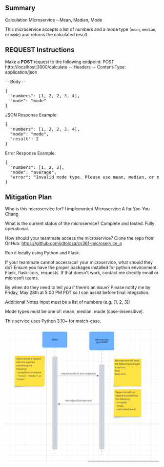 ## Summary ##

Calculation Microservice – Mean, Median, Mode

This microservice accepts a list of numbers and a mode type (`mean`, `median`, or `mode`) and returns the calculated result.

## REQUEST Instructions ##

Make a **POST** request to the following endpoint: POST http://localhost:3000/calculate
-- Headers --
Content-Type: application/json

-- Body --
<pre>
{
  "numbers": [1, 2, 2, 3, 4],
  "mode": "mode"
}
</pre>

JSON Response Example:
<pre>
{
  "numbers": [1, 2, 2, 3, 4],
  "mode": "mode",
  "result": 2
}
</pre>

Error Response Example: 
<pre>
{ 
  "numbers": [1, 2, 3], 
  "mode": "average", 
  "error": "Invalid mode type. Please use mean, median, or mode." 
} 
</pre>

## Mitigation Plan ##
Who is this microservice for?
I implemented Microservice A for Yao-You Chang

What is the current status of the microservice?
Complete and tested. Fully operational.

How should your teammate access the microservice?
Clone the repo from GitHub: https://github.com/jdtoloza/cs361-microservice_a

Run it locally using Python and Flask.

If your teammate cannot access/call your microservice, what should they do?
Ensure you have the proper packages installed for python environment. Flask, flask-cors, requests. If that doesn't work, contact me directly email or microsoft teams. 

By when do they need to tell you if there’s an issue?
Please notify me by Friday, May 28th at 5:00 PM PDT so I can assist before final integration.

Additional Notes
Input must be a list of numbers (e.g. [1, 2, 3])

Mode types must be one of: mean, median, mode (case-insensitive).

This service uses Python 3.10+ for match-case. 


![UML Sequence Diagram](UML%20Sequence%20Diagram.png)
